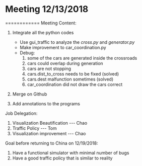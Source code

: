 # Meeting 12/13/2018
============
Meeting Content:
1. Integrate all the python codes
    * Use gui_traffic to analyze the *cross.py* and *generator.py*
    * Make improvement to car_coordination.py
    * Debug: 
        1. some of the cars are generated inside the crossroads
        2. cars could overlap during generation
        3. cars are not stopping 
        4. cars.dist_to_cross needs to be fixed (solved)
        5. cars.dest malfunction sometimes (solved)
        6. car_coordination did not draw the cars correct
        
2. Merge on Github
3. Add annotations to the programs

Job Delegation:
1. Visualization Beautification --- Chao
2. Traffic Policy --- Tom
3. Visualization improvement --- Chao


Goal before returning to China on 12/19/2018:
1. Have a functional simulator with minimal number of bugs
2. Have a good traffic policy that is similar to reality

